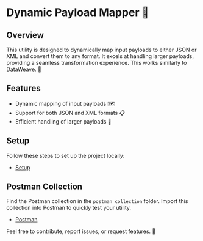 # Dynamic Payload Mapper 🚀

## Overview

This utility is designed to dynamically map input payloads to either JSON or XML and convert them to any format. It excels at handling larger payloads, providing a seamless transformation experience. This works similarly to [DataWeave](https://dataweave.mulesoft.com/learn/dataweave). 🧰

## Features

- Dynamic mapping of input payloads 🗺️
- Support for both JSON and XML formats 📋
- Efficient handling of larger payloads 💪

## Setup

Follow these steps to set up the project locally:

- [Setup](https://github.com/Pariram140/utility-scripts/tree/main/mulesoft-scripts/Dataweave%20playground/dataweave_playground) 

## Postman Collection

Find the Postman collection in the `postman collection` folder. Import this collection into Postman to quickly test your utility.
- [Postman](https://github.com/Pariram140/utility-scripts/tree/main/mulesoft-scripts/Dataweave%20playground/postman%20collection) 

Feel free to contribute, report issues, or request features. 🤝
